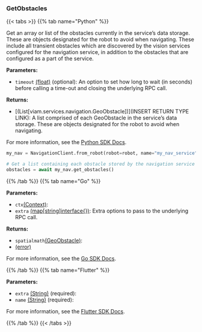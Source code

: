 ### GetObstacles

{{< tabs >}}
{{% tab name="Python" %}}

Get an array or list of the obstacles currently in the service’s data storage. These are objects designated for the robot to avoid when navigating. These include all transient obstacles which are discovered by the vision services configured for the navigation service, in addition to the obstacles that are configured as a part of the service.

**Parameters:**

- `timeout` [(float)](<INSERT PARAM TYPE LINK>) (optional): An option to set how long to wait (in seconds) before calling a time-out and closing the underlying RPC call.


**Returns:**

- [(List[viam.services.navigation.GeoObstacle])](INSERT RETURN TYPE LINK): A list comprised of each GeoObstacle in the service’s data storage. These are objects designated for the robot to avoid when navigating.

For more information, see the [Python SDK Docs](https://python.viam.dev/autoapi/viam/services/navigation/client/index.html#viam.services.navigation.client.NavigationClient.get_obstacles).

``` python {class="line-numbers linkable-line-numbers"}
my_nav = NavigationClient.from_robot(robot=robot, name="my_nav_service")

# Get a list containing each obstacle stored by the navigation service
obstacles = await my_nav.get_obstacles()

```

{{% /tab %}}
{{% tab name="Go" %}}

**Parameters:**

- `ctx`[(Context)](https://pkg.go.dev/context#ctx):
- `extra` [(map[string]interface\{\})](https://go.dev/blog/maps): Extra options to pass to the underlying RPC call.

**Returns:**

- `spatialmath`[(GeoObstacle)](https://pkg.go.dev/go.viam.com/rdk@v0.26.0/spatialmath#spatialmath):
- [(error)](<INSERT PARAM TYPE LINK>)

For more information, see the [Go SDK Docs](https://pkg.go.dev/go.viam.com/rdk/services/navigation#Service).

{{% /tab %}}
{{% tab name="Flutter" %}}

**Parameters:**

- `extra` [(String)](https://api.flutter.dev/flutter/dart-core/String-class.html) (required):
- `name` [(String)](https://api.flutter.dev/flutter/dart-core/String-class.html) (required):


For more information, see the [Flutter SDK Docs](https://flutter.viam.dev/viam_protos.service.navigation/NavigationServiceClient/getObstacles.html).

{{% /tab %}}
{{< /tabs >}}
